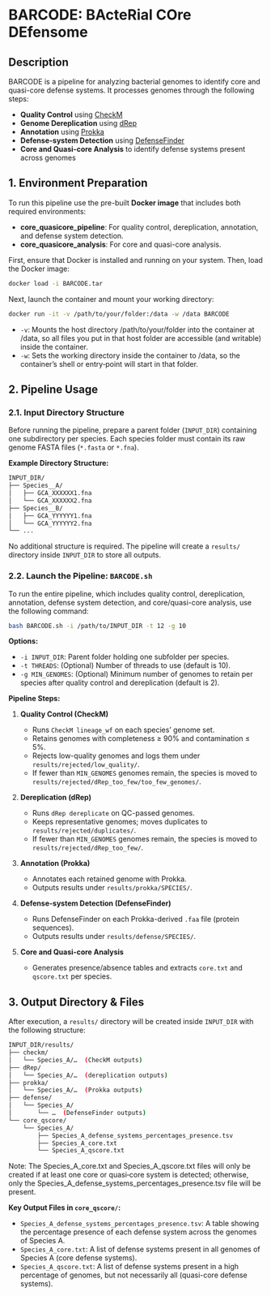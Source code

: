 # BARCODE: BActeRial COre DEfensome

## Description

BARCODE is a pipeline for analyzing bacterial genomes to identify core and quasi-core defense systems. It processes genomes through the following steps:
- **Quality Control** using [CheckM](https://pubmed.ncbi.nlm.nih.gov/25977477/)
- **Genome Dereplication** using [dRep](https://pubmed.ncbi.nlm.nih.gov/28742071/)
- **Annotation** using [Prokka](https://pubmed.ncbi.nlm.nih.gov/24642063/)
- **Defense-system Detection** using [DefenseFinder](https://pubmed.ncbi.nlm.nih.gov/35538097/)
- **Core and Quasi-core Analysis** to identify defense systems present across genomes

## 1. Environment Preparation

To run this pipeline use the pre-built **Docker image** that includes both required environments:
- **core_quasicore_pipeline**: For quality control, dereplication, annotation, and defense system detection.
- **core_quasicore_analysis**: For core and quasi-core analysis.

First, ensure that Docker is installed and running on your system. Then, load the Docker image:

```bash
docker load -i BARCODE.tar
```

Next, launch the container and mount your working directory:

```bash
docker run -it -v /path/to/your/folder:/data -w /data BARCODE
```

- `-v`: Mounts the host directory /path/to/your/folder into the container at /data, so all files you put in that host folder are accessible (and writable) inside the container.
- `-w`: Sets the working directory inside the container to /data, so the container’s shell or entry‑point will start in that folder.

## 2. Pipeline Usage

### 2.1. Input Directory Structure

Before running the pipeline, prepare a parent folder (`INPUT_DIR`) containing one subdirectory per species. Each species folder must contain its raw genome FASTA files (`*.fasta` or `*.fna`).

**Example Directory Structure:**

```bash
INPUT_DIR/
├── Species__A/
│   ├── GCA_XXXXXX1.fna
│   └── GCA_XXXXXX2.fna
├── Species__B/
│   ├── GCA_YYYYYY1.fna
│   └── GCA_YYYYYY2.fna
└── ...
```

No additional structure is required. The pipeline will create a `results/` directory inside `INPUT_DIR` to store all outputs.

### 2.2. Launch the Pipeline: `BARCODE.sh`

To run the entire pipeline, which includes quality control, dereplication, annotation, defense system detection, and core/quasi-core analysis, use the following command:

```bash
bash BARCODE.sh -i /path/to/INPUT_DIR -t 12 -g 10
```

**Options:**
- `-i INPUT_DIR`: Parent folder holding one subfolder per species.
- `-t THREADS`: (Optional) Number of threads to use (default is 10).
- `-g MIN_GENOMES`: (Optional) Minimum number of genomes to retain per species after quality control and dereplication (default is 2).



**Pipeline Steps:**

1. **Quality Control (CheckM)**
   - Runs `CheckM lineage_wf` on each species’ genome set.
   - Retains genomes with completeness ≥ 90% and contamination ≤ 5%.
   - Rejects low-quality genomes and logs them under `results/rejected/low_quality/`.
   - If fewer than `MIN_GENOMES` genomes remain, the species is moved to `results/rejected/dRep_too_few/too_few_genomes/`.

2. **Dereplication (dRep)**
   - Runs `dRep dereplicate` on QC-passed genomes.
   - Keeps representative genomes; moves duplicates to `results/rejected/duplicates/`.
   - If fewer than `MIN_GENOMES` genomes remain, the species is moved to `results/rejected/dRep_too_few/`.

3. **Annotation (Prokka)**
   - Annotates each retained genome with Prokka.
   - Outputs results under `results/prokka/SPECIES/`.

4. **Defense-system Detection (DefenseFinder)**
   - Runs DefenseFinder on each Prokka-derived `.faa` file (protein sequences).
   - Outputs results under `results/defense/SPECIES/`.

5. **Core and Quasi-core Analysis**
   - Generates presence/absence tables and extracts `core.txt` and `qscore.txt` per species.

## 3. Output Directory & Files

After execution, a `results/` directory will be created inside `INPUT_DIR` with the following structure:

```bash
INPUT_DIR/results/
├── checkm/
│   └── Species_A/…  (CheckM outputs)
├── dRep/
│   └── Species_A/…  (dereplication outputs)
├── prokka/
│   └── Species_A/…  (Prokka outputs)
├── defense/
│   └── Species_A/
│       └── …  (DefenseFinder outputs)
└── core_qscore/
    └── Species_A/
        ├── Species_A_defense_systems_percentages_presence.tsv
        ├── Species_A_core.txt
        └── Species_A_qscore.txt
```

Note: The Species_A_core.txt and Species_A_qscore.txt files will only be created if at least one core or quasi‑core system is detected; otherwise, only the Species_A_defense_systems_percentages_presence.tsv file will be present.


**Key Output Files in `core_qscore/`:**
- `Species_A_defense_systems_percentages_presence.tsv`: A table showing the percentage presence of each defense system across the genomes of Species A.
- `Species_A_core.txt`: A list of defense systems present in all genomes of Species A (core defense systems).
- `Species_A_qscore.txt`: A list of defense systems present in a high percentage of genomes, but not necessarily all (quasi-core defense systems).
